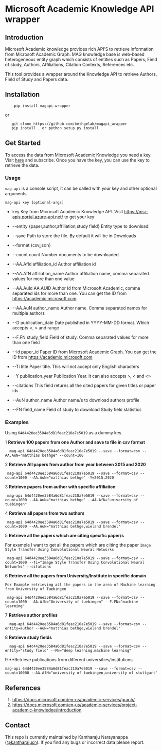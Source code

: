 
# Microsoft Academic Knowledge API wrapper

## Introduction

Microsoft Academic knowledge provides rich API'S to retrieve information from 
Microsoft Academic Graph. MAG knowledge base is web-based heterogeneous entity graph which consists of entities such as Papers, 
Field of study, Authors, Affiliations, Citation Contexts, References etc.

This tool provides a wrapper around the Knowledge API to retrieve Authors, Field of Study and Papers data.


## Installation

```
    pip install magapi-wrapper
```

or 

```
   git clone https://github.com/bethgelab/magapi_wrapper
   pip install . or python setup.py install
```



## Get Started

To access the data from Microsoft Academic Knowledge you need a key. Visit [here](https://msr-apis.portal.azure-api.net/) and subscribe.
Once you have the key, you can use the key to retrieve the data.

### Usage

`mag-api` is a console script, it can be called with your key and other optional arguments.

`mag-api key [optional-args]` 



*  key                   Key from Microsoft Academic Knowledge API. Visit
                        https://msr-apis.portal.azure-api.net/ to get your key


*  --entity {paper,author,affiliation,study field}
                        Entity type to download
*  --save                Path to store the file. By default it will be in
                        Downloads
*  --format {csv,json}
*  --count count         Number documents to be downloaded
*  --AA.AfId affiliation_id
                        Author affiliation id
*  --AA.AfN affiliation_name
                        Author affiliation name, comma separated values for
                        more than one value
*  --AA.AuId AA.AUID     Author Id from Microsoft Academic, comma separated ids
                        for more than one. You can get the ID from
                        https://academic.microsoft.com
*  --AA.AuN author_name  Author name. Comma separated names for multiple
                        authors
*  --D publication_date  Date published in YYYY-MM-DD format. Which accepts <,
                        > and range
*  --F.FN study_field    Field of study. Comma separated values for more than
                        one field
*  --Id paper_id         Paper ID from Microsoft Academic Graph. You can get
                        the ID from https://academic.microsoft.com
*  --Ti title            Paper title. This will not accept only English
                        characters
*  --Y publication_year  Publication Year. It can also accepts >, < and <>
*  --citations           This field returns all the cited papers for given
                        titles or paper ids
*  --AuN author_name     Author name/s to download authors profile
*  --FN field_name       Field of study to download Study field statistics


### Examples

Using `64d4420ee3584a6d81feac210a7e5019` as a dummy key.  

1 **Retrieve 100 papers from one Author and save to file in csv format**

 ```
   mag-api 64d4420ee3584a6d81feac210a7e5019 --save --format=csv --AA.AuN="matthias bethge" --count=100

 ```
2 **Retrieve All papers from author from year between 2015 and 2020**

  ```
   mag-api 64d4420ee3584a6d81feac210a7e5019 --save --format=csv --count=1000 --AA.AuN="matthias bethge" -Y=2015,2020

  ```
3 **Retrieve papers from author with specific affiliation**
    
  ```
   mag-api 64d4420ee3584a6d81feac210a7e5019 --save --format=csv --count=1000 --AA.AuN="matthias bethge" --AA.AfN="university of tuebingen"

  ```
4 **Retrieve all papers from two authors**

  ```
   mag-api 64d4420ee3584a6d81feac210a7e5019 --save --format=csv --count=1000 --AA.AuN="matthias bethge,wieland brendel"

  ```
5 **Retrieve all the papers which are citing specific paper/s**

For example I want to get all the papers which are ciiting the paper `Image Style Transfer Using Convolutional Neural Networks`

  ```
   mag-api 64d4420ee3584a6d81feac210a7e5019 --save --format=csv --count=1000 --Ti="Image Style Transfer Using Convolutional Neural Networks" --citations

  ```

6 **Retrieve all the papers from University/Institute in specific domain**

    For Example retrieving all the papers in the area of Machine learning from University of Tuebingen


  ```
   mag-api 64d4420ee3584a6d81feac210a7e5019 --save --format=csv --count=1000 --AA.AfN="University of tuebingen" --F.FN="machine learning"

  ```
7 **Retrieve author profiles**

  ```
    mag-api 64d4420ee3584a6d81feac210a7e5019 --save --format=csv --entity=author --AuN="matthias bethge,wieland brendel"
  ```
   
8 **Retrieve study fields**

  ```
    mag-api 64d4420ee3584a6d81feac210a7e5019 --save --format=csv --entity="study field" --FN="deep learning,machine learning"
  ```

9 **Retrieve publications from different universities/institutions.

```
mag-api 64d4420ee3584a6d81feac210a7e5019 --save --format=csv --count=10000 --AA.AfN="university of tuebingen,university of stuttgart"

```

## References
1. https://docs.microsoft.com/en-us/academic-services/graph/
2. https://docs.microsoft.com/en-us/academic-services/project-academic-knowledge/introduction


## Contact

This repo is currently maintained by Kantharaju Narayanappa ([@kantharajucn](http://github.com/kantharaju)).
If you find any bugs or incorrect data please report.